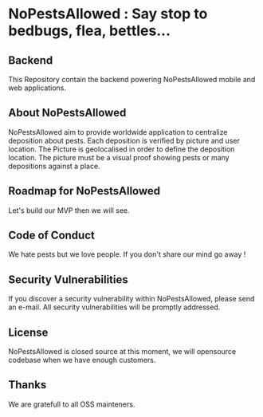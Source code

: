 # NoPestsAllowed : Say stop to bedbugs, flea, bettles...

## Backend

This Repository contain the backend powering NoPestsAllowed mobile and web applications.

## About NoPestsAllowed

NoPestsAllowed aim to provide worldwide application to centralize deposition about pests. Each deposition is verified by picture and user location. The Picture is geolocalised in order to define the deposition location. The picture must be a visual proof showing pests or many depositions against a place.

## Roadmap for NoPestsAllowed

Let's build our MVP then we will see.

<!-- ## NoPestsAllowed Sponsors

We are a small community, we dedicate as much time as we can to improve NoPestsAllowed. You can support us throught sponsorship. -->

## Code of Conduct

We hate pests but we love people. If you don't share our mind go away !

## Security Vulnerabilities

If you discover a security vulnerability within NoPestsAllowed, please send an e-mail. All security vulnerabilities will be promptly addressed.

## License

NoPestsAllowed is closed source at this moment, we will opensource codebase when we have enough customers.

## Thanks

We are gratefull to all OSS mainteners.
